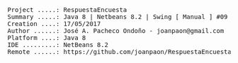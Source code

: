 <pre>

Project .....: RespuestaEncuesta
Summary .....: Java 8 | Netbeans 8.2 | Swing [ Manual ] #09
Creation ....: 17/05/2017
Author ......: José A. Pacheco Ondoño - joanpaon@gmail.com
Platform ....: Java 8
IDE .........: NetBeans 8.2
Remote ......: https://github.com/joanpaon/RespuestaEncuesta.git

</pre>

